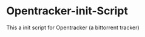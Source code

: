 Opentracker-init-Script
=======================

This a init script for Opentracker (a bittorrent tracker)